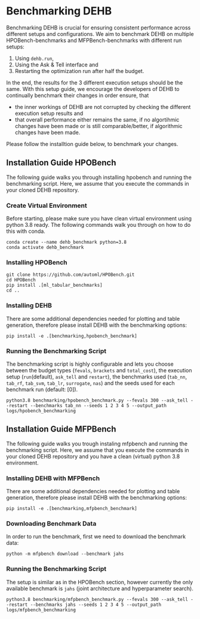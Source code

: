 # Benchmarking DEHB
Benchmarking DEHB is crucial for ensuring consistent performance across different setups and configurations. We aim to benchmark DEHB on multiple HPOBench-benchmarks and MFPBench-benchmarks with different run setups:

1. Using `dehb.run`,
2. Using the Ask & Tell interface and
3. Restarting the optimization run after half the budget.

In the end, the results for the 3 different execution setups should be the same. With this setup guide, we encourage the developers of DEHB to continually benchmark their changes in order ensure, that 

- the inner workings of DEHB are not corrupted by checking the different execution setup results and
- that overall performance either remains the same, if no algortihmic changes have been made or is still comparable/better, if algorithmic changes have been made.

Please follow the installtion guide below, to benchmark your changes.

## Installation Guide HPOBench
The following guide walks you through installing hpobench and running the benchmarking script. Here, we assume that you execute the commands in your cloned DEHB repository.
### Create Virtual Environment
Before starting, please make sure you have clean virtual environment using python 3.8 ready. The following commands walk you through on how to do this with conda.
```
conda create --name dehb_benchmark python=3.8
conda activate dehb_benchmark
```
### Installing HPOBench
```
git clone https://github.com/automl/HPOBench.git
cd HPOBench 
pip install .[ml_tabular_benchmarks]
cd ..
```
### Installing DEHB
There are some additional dependencies needed for plotting and table generation, therefore please install DEHB with the benchmarking options:
```
pip install -e .[benchmarking,hpobench_benchmark]
```
### Running the Benchmarking Script
The benchmarking script is highly configurable and lets you choose between the budget types (`fevals`, `brackets` and `total_cost`), the execution setup (`run`(default), `ask_tell` and `restart`), the benchmarks used (`tab_nn`, `tab_rf`, `tab_svm`, `tab_lr`, `surrogate`, `nas`) and the seeds used for each benchmark run (default: [0]). 
```
python3.8 benchmarking/hpobench_benchmark.py --fevals 300 --ask_tell --restart --benchmarks tab_nn --seeds 1 2 3 4 5 --output_path logs/hpobench_benchmarking
```

## Installation Guide MFPBench
The following guide walks you trough instaling mfpbench and running the benchmarking script. Here, we assume that you execute the commands in your cloned DEHB repository and you have a clean (virtual) python 3.8 environment.

### Installing DEHB with MFPBench
There are some additional dependencies needed for plotting and table generation, therefore please install DEHB with the benchmarking options:
```
pip install -e .[benchmarking,mfpbench_benchmark]
```

### Downloading Benchmark Data
In order to run the benchmark, first we need to download the benchmark data:
```
python -m mfpbench download --benchmark jahs
```
### Running the Benchmarking Script
The setup is similar as in the HPOBench section, however currently the only available benchmark is `jahs` (joint architecture and hyperparameter search).
```
python3.8 benchmarking/mfpbench_benchmark.py --fevals 300 --ask_tell --restart --benchmarks jahs --seeds 1 2 3 4 5 --output_path logs/mfpbench_benchmarking
```